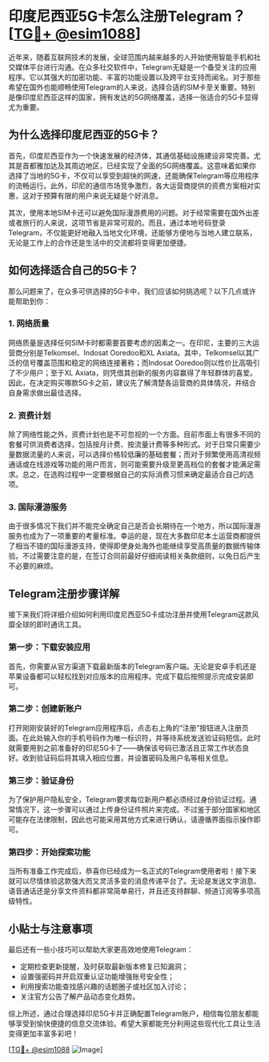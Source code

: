 # 印度尼西亚5G卡怎么注册Telegram？[[TG💪+ @esim1088](https://t.me/s/esim1088)]

近年来，随着互联网技术的发展，全球范围内越来越多的人开始使用智能手机和社交媒体平台进行沟通。在众多社交软件中，Telegram无疑是一个备受关注的应用程序。它以其强大的加密功能、丰富的功能设置以及跨平台支持而闻名。对于那些希望在国外也能顺畅使用Telegram的人来说，选择合适的SIM卡至关重要。特别是像印度尼西亚这样的国家，拥有发达的5G网络覆盖，选择一张适合的5G卡显得尤为重要。

## 为什么选择印度尼西亚的5G卡？

首先，印度尼西亚作为一个快速发展的经济体，其通信基础设施建设非常完善。尤其是首都雅加达及其周边地区，已经实现了全面的5G网络覆盖。这意味着如果你选择了当地的5G卡，不仅可以享受到超快的网速，还能确保Telegram等应用程序的流畅运行。此外，印尼的通信市场竞争激烈，各大运营商提供的资费方案相对实惠，这对于预算有限的用户来说无疑是个好消息。

其次，使用本地SIM卡还可以避免国际漫游费用的问题。对于经常需要在国外出差或者旅行的人来说，这项节省是非常可观的。而且，通过本地号码登录Telegram，不仅能更好地融入当地文化环境，还能够方便地与当地人建立联系，无论是工作上的合作还是生活中的交流都将变得更加便捷。

## 如何选择适合自己的5G卡？

那么问题来了，在众多可供选择的5G卡中，我们应该如何挑选呢？以下几点或许能帮助到你：

### 1. 网络质量

网络质量是选择任何SIM卡时都需要首要考虑的因素之一。在印尼，主要的三大运营商分别是Telkomsel、Indosat Ooredoo和XL Axiata。其中，Telkomsel以其广泛的信号覆盖范围和稳定的网络连接著称；而Indosat Ooredoo则以性价比高吸引了不少用户；至于XL Axiata，则凭借其创新的服务内容赢得了年轻群体的喜爱。因此，在决定购买哪款5G卡之前，建议先了解清楚各运营商的具体情况，并结合自身需求做出最佳选择。

### 2. 资费计划

除了网络性能之外，资费计划也是不可忽视的一个方面。目前市面上有很多不同的套餐可供消费者选择，包括按月计费、按流量计费等多种形式。对于日常只需要少量数据流量的人来说，可以选择价格较低廉的基础套餐；而对于频繁使用高清视频通话或在线游戏等功能的用户而言，则可能需要升级至更高档位的套餐才能满足需求。总之，在选购过程中一定要根据自己的实际消费习惯来确定最适合自己的选项。

### 3. 国际漫游服务

由于很多情况下我们并不能完全确定自己是否会长期待在一个地方，所以国际漫游服务也成为了一项重要的考量标准。幸运的是，现在大多数印尼本土运营商都提供了相当不错的国际漫游支持，使得即使身处海外也能继续享受高质量的数据传输体验。不过需要注意的是，在签订合同前最好仔细阅读相关条款细则，以免日后产生不必要的麻烦。

## Telegram注册步骤详解

接下来我们将详细介绍如何利用印度尼西亚5G卡成功注册并使用Telegram这款风靡全球的即时通讯工具。

### 第一步：下载安装应用

首先，你需要从官方渠道下载最新版本的Telegram客户端。无论是安卓手机还是苹果设备都可以轻松找到对应版本的应用程序。完成下载后按照提示完成安装即可。

### 第二步：创建新账户

打开刚刚安装好的Telegram应用程序后，点击右上角的“注册”按钮进入注册页面。在此处输入你的手机号码作为唯一标识符，并等待系统发送验证码短信。此时就需要用到之前准备好的印尼5G卡了——确保该号码已激活且正常工作状态良好。收到验证码后将其填入相应位置，并设置密码及用户名等相关信息。

### 第三步：验证身份

为了保护用户隐私安全，Telegram要求每位新用户都必须经过身份验证过程。通常情况下，这一步骤可以通过上传身份证件照片来完成。不过鉴于部分国家和地区可能存在法律限制，因此也可能采用其他方式来进行确认，请遵循界面指示操作即可。

### 第四步：开始探索功能

当所有准备工作完成后，恭喜你已经成为一名正式的Telegram使用者啦！接下来就可以尽情体验这款强大而又灵活多变的消息传递平台了。无论是发送文字消息、语音通话还是分享文件资料都非常简单易行，并且还支持群聊、频道订阅等多项高级特性。

## 小贴士与注意事项

最后还有一些小技巧可以帮助大家更高效地使用Telegram：

- 定期检查更新提醒，及时获取最新版本修复已知漏洞；
- 设置强密码并开启双重认证功能增强账号安全性；
- 利用搜索功能查找感兴趣的话题圈子或社区加入讨论；
- 关注官方公告了解产品动态变化趋势。

综上所述，通过合理选择印尼5G卡并正确配置Telegram账户，相信每位朋友都能够享受到愉快便捷的信息交流体验。希望大家都能充分利用这些现代化工具让生活变得更加丰富多彩吧！

[[TG💪+ @esim1088](https://t.me/s/esim1088) ![Image](https://i.postimg.cc/4NQfJmqS/Snipaste-2025-05-13-00-14-12.png)]